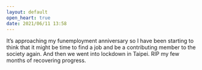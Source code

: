 ```yaml
---
layout: default
open_heart: true
date: 2021/06/11 13:58
---
```


It’s approaching my funemployment anniversary so I have been starting to think that it might be time to find a job and be a contributing member to the society again. And then we went into lockdown in Taipei. RIP my few months of recovering progress.
